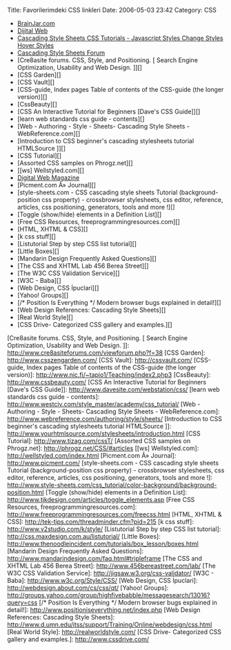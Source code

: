 Title: Favorilerimdeki CSS linkleri
Date: 2006-05-03 23:42
Category: CSS

-   [BrainJar.com][]
-   [Dijital Web][]
-   [Cascading Style Sheets CSS Tutorials - Javascript Styles Change
    Styles Hover Styles][]
-   [Cascading Style Sheets Forum][]
-   [Cre8asite forums. CSS, Style, and Positioning. [ Search Engine
    Optimization, Usability and Web Design. ]][]
-   [CSS Garden][]
-   [CSS Vault][]
-   [CSS-guide, Index pages Table of contents of the CSS-guide (the
    longer version)][]
-   [CssBeauty][]
-   [CSS An Interactive Tutorial for Beginners [Dave's CSS Guide]][]
-   [learn web standards css guide - contents][]
-   [Web - Authoring - Style - Sheets- Cascading Style Sheets -
    WebReference.com][]
-   [Introduction to CSS beginner's cascading stylesheets tutorial
    HTMLSource ]][]
-   [CSS Tutorial][]
-   [Assorted CSS samples on Phrogz.net][]
-   [[ws] Wellstyled.com][]
-   [Digital Web Magazine][Dijital Web]
-   [Picment.com Â» Journal][]
-   [style-sheets.com - CSS cascading style sheets Tutorial
    (background-position css property) - crossbrowser stylesheets, css
    editor, reference, articles, css positioning, generators, tools and
    more !][]
-   [Toggle (show/hide) elements in a Definition List][]
-   [Free CSS Resources, freeprogrammingresources.com][]
-   [HTML, XHTML & CSS][]
-   [k css stuff][]
-   [Listutorial Step by step CSS list tutorial][]
-   [Little Boxes][]
-   [Mandarin Design Frequently Asked Questions][]
-   [The CSS and XHTML Lab 456 Berea Street][]
-   [The W3C CSS Validation Service][]
-   [W3C - Baba][]
-   [Web Design, CSS İpuclari][]
-   [Yahoo! Groups][]
-   [/* Position Is Everything */ Modern browser bugs explained in
    detail!][]
-   [Web Design References: Cascading Style Sheets][]
-   [Real World Style][]
-   [CSS Drive- Categorized CSS gallery and examples.][]

</p>

  [BrainJar.com]: http://www.brainjar.com/
  [Dijital Web]: http://www.digital-web.com/
  [Cascading Style Sheets CSS Tutorials - Javascript Styles Change
  Styles Hover Styles]: http://css.somepeople.net/dynamic
  [Cascading Style Sheets Forum]: http://www.csscreator.com/css-forum/index.php
  [Cre8asite forums. CSS, Style, and Positioning. [ Search Engine
  Optimization, Usability and Web Design. ]]: http://www.cre8asiteforums.com/viewforum.php?f=38
  [CSS Garden]: http://www.csszengarden.com/
  [CSS Vault]: http://cssvault.com/
  [CSS-guide, Index pages Table of contents of the CSS-guide (the longer
  version)]: http://www.nic.fi/~tapio1/Teaching/index2.php3
  [CssBeauty]: http://www.cssbeauty.com/
  [CSS An Interactive Tutorial for Beginners [Dave's CSS Guide]]: http://www.davesite.com/webstation/css/
  [learn web standards css guide - contents]: http://www.westciv.com/style_master/academy/css_tutorial/
  [Web - Authoring - Style - Sheets- Cascading Style Sheets -
  WebReference.com]: http://www.webreference.com/authoring/style/sheets/
  [Introduction to CSS beginner's cascading stylesheets tutorial
  HTMLSource ]]: http://www.yourhtmlsource.com/stylesheets/introduction.html
  [CSS Tutorial]: http://www.tizag.com/cssT/
  [Assorted CSS samples on Phrogz.net]: http://phrogz.net/CSS/#articles
  [[ws] Wellstyled.com]: http://wellstyled.com/index.html
  [Picment.com Â» Journal]: http://www.picment.com/
  [style-sheets.com - CSS cascading style sheets Tutorial
  (background-position css property) - crossbrowser stylesheets, css
  editor, reference, articles, css positioning, generators, tools and
  more !]: http://www.style-sheets.com/css_tutorial/color-background/background-position.html
  [Toggle (show/hide) elements in a Definition List]: http://www.tjkdesign.com/articles/toggle_elements.asp
  [Free CSS Resources, freeprogrammingresources.com]: http://www.freeprogrammingresources.com/freecss.html
  [HTML, XHTML & CSS]: http://tek-tips.com/threadminder.cfm?pid=215
  [k css stuff]: http://www.v2studio.com/k/style/
  [Listutorial Step by step CSS list tutorial]: http://css.maxdesign.com.au/listutorial/
  [Little Boxes]: http://www.thenoodleincident.com/tutorials/box_lesson/boxes.html
  [Mandarin Design Frequently Asked Questions]: http://www.mandarindesign.com/faq.html#tripleframe
  [The CSS and XHTML Lab 456 Berea Street]: http://www.456bereastreet.com/lab/
  [The W3C CSS Validation Service]: http://jigsaw.w3.org/css-validator/
  [W3C - Baba]: http://www.w3c.org/Style/CSS/
  [Web Design, CSS İpuclari]: http://webdesign.about.com/cs/css/qt/
  [Yahoo! Groups]: http://groups.yahoo.com/group/highfivebabble/messagesearch/13016?query=css
  [/* Position Is Everything */ Modern browser bugs explained in
  detail!]: http://www.positioniseverything.net/index.php
  [Web Design References: Cascading Style Sheets]: http://www.d.umn.edu/itss/support/Training/Online/webdesign/css.html
  [Real World Style]: http://realworldstyle.com/
  [CSS Drive- Categorized CSS gallery and examples.]: http://www.cssdrive.com/
